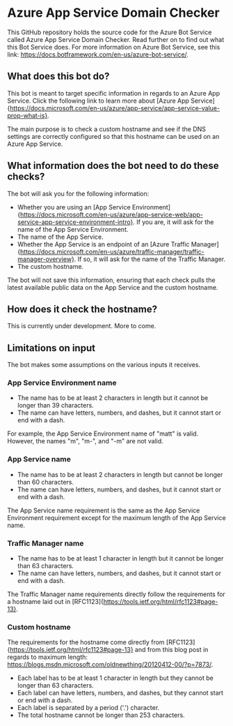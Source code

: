 # Azure App Service Domain Checker
This GitHub repository holds the source code for the Azure Bot Service called Azure App Service Domain Checker. Read further on to find out what this Bot Service does.
For more information on Azure Bot Service, see this link: https://docs.botframework.com/en-us/azure-bot-service/.

## What does this bot do?
This bot is meant to target specific information in regards to an Azure App Service. Click the following link to learn more about [Azure App Service]{https://docs.microsoft.com/en-us/azure/app-service/app-service-value-prop-what-is}.

The main purpose is to check a custom hostname and see if the DNS settings are correctly configured so that this hostname can be used on an Azure App Service.

## What information does the bot need to do these checks?
The bot will ask you for the following information:

* Whether you are using an [App Service Environment]{https://docs.microsoft.com/en-us/azure/app-service-web/app-service-app-service-environment-intro}. If you are, it will ask for the name of the App Service Environment.
* The name of the App Service.
* Whether the App Service is an endpoint of an [Azure Traffic Manager]{https://docs.microsoft.com/en-us/azure/traffic-manager/traffic-manager-overview}. If so, it will ask for the name of the Traffic Manager.
* The custom hostname.

The bot will not save this information, ensuring that each check pulls the latest available public data on the App Service and the custom hostname.

## How does it check the hostname?
This is currently under development. More to come.

## Limitations on input
The bot makes some assumptions on the various inputs it receives. 

### App Service Environment name
* The name has to be at least 2 characters in length but it cannot be longer than 39 characters. 
* The name can have letters, numbers, and dashes, but it cannot start or end with a dash.

For example, the App Service Environment name of "matt" is valid. However, the names "m", "m-", and "-m" are not valid.

### App Service name
* The name has to be at least 2 characters in length but cannot be longer than 60 characters. 
* The name can have letters, numbers, and dashes, but it cannot start or end with a dash.

The App Service name requirement is the same as the App Service Environment requirement except for the maximum length of the App Service name.

### Traffic Manager name
* The name has to be at least 1 character in length but it cannot be longer than 63 characters. 
* The name can have letters, numbers, and dashes, but it cannot start or end with a dash.

The Traffic Manager name requirements directly follow the requirements for a hostname laid out in [RFC1123]{https://tools.ietf.org/html/rfc1123#page-13}.

### Custom hostname
The requirements for the hostname come directly from [RFC1123]{https://tools.ietf.org/html/rfc1123#page-13} and from this blog post in regards to maximum length: https://blogs.msdn.microsoft.com/oldnewthing/20120412-00/?p=7873/.

* Each label has to be at least 1 character in length but they cannot be longer than 63 characters. 
* Each label can have letters, numbers, and dashes, but they cannot start or end with a dash.
* Each label is separated by a period ('.') character.
* The total hostname cannot be longer than 253 characters.